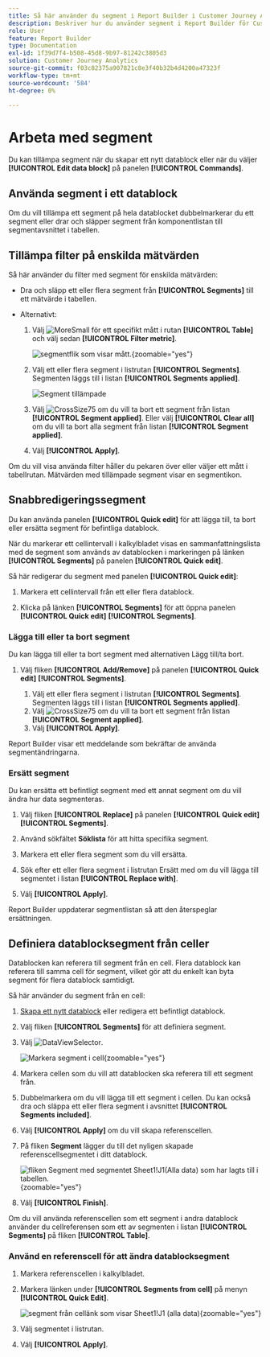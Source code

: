 ```yaml
---
title: Så här använder du segment i Report Builder i Customer Journey Analytics
description: Beskriver hur du använder segment i Report Builder för Customer Journey Analytics
role: User
feature: Report Builder
type: Documentation
exl-id: 1f39d7f4-b508-45d8-9b97-81242c3805d3
solution: Customer Journey Analytics
source-git-commit: f03c82375a907821c8e3f40b32b4d4200a47323f
workflow-type: tm+mt
source-wordcount: '584'
ht-degree: 0%

---
```


# Arbeta med segment

Du kan tillämpa segment när du skapar ett nytt datablock eller när du väljer **[!UICONTROL Edit data block]** på panelen **[!UICONTROL Commands]**.

## Använda segment i ett datablock

Om du vill tillämpa ett segment på hela datablocket dubbelmarkerar du ett segment eller drar och släpper segment från komponentlistan till segmentavsnittet i tabellen.

## Tillämpa filter på enskilda mätvärden

Så här använder du filter med segment för enskilda mätvärden:

* Dra och släpp ett eller flera segment från **[!UICONTROL Segments]** till ett mätvärde i tabellen.

* Alternativt:

   1. Välj ![MoreSmall](/help/assets/icons/MoreSmall.svg) för ett specifikt mått i rutan **[!UICONTROL Table]** och välj sedan **[!UICONTROL Filter metric]**.

      ![segmentflik som visar mått.](./assets/filter-metric.png){zoomable="yes"}

   1. Välj ett eller flera segment i listrutan **[!UICONTROL Segments]**. Segmenten läggs till i listan **[!UICONTROL Segments applied]**.

      ![Segment tillämpade](assets/segments-applied.png)
   1. Välj ![CrossSize75](/help/assets/icons/CrossSize75.svg) om du vill ta bort ett segment från listan **[!UICONTROL Segment applied]**. Eller välj **[!UICONTROL Clear all]** om du vill ta bort alla segment från listan **[!UICONTROL Segment applied]**.
   1. Välj **[!UICONTROL Apply]**.

Om du vill visa använda filter håller du pekaren över eller väljer ett mått i tabellrutan. Mätvärden med tillämpade segment visar en segmentikon.


## Snabbredigeringssegment

Du kan använda panelen **[!UICONTROL Quick edit]** för att lägga till, ta bort eller ersätta segment för befintliga datablock.

När du markerar ett cellintervall i kalkylbladet visas en sammanfattningslista med de segment som används av datablocken i markeringen på länken **[!UICONTROL Segments]** på panelen **[!UICONTROL Quick edit]**.

Så här redigerar du segment med panelen **[!UICONTROL Quick edit]**:

1. Markera ett cellintervall från ett eller flera datablock.

1. Klicka på länken **[!UICONTROL Segments]** för att öppna panelen **[!UICONTROL Quick edit]** **[!UICONTROL Segments]**.


### Lägga till eller ta bort segment

Du kan lägga till eller ta bort segment med alternativen Lägg till/ta bort.

1. Välj fliken **[!UICONTROL Add/Remove]** på panelen **[!UICONTROL Quick edit]** **[!UICONTROL Segments]**.


   1. Välj ett eller flera segment i listrutan **[!UICONTROL Segments]**. Segmenten läggs till i listan **[!UICONTROL Segments applied]**.
   1. Välj ![CrossSize75](/help/assets/icons/CrossSize75.svg) om du vill ta bort ett segment från listan **[!UICONTROL Segment applied]**.
   1. Välj **[!UICONTROL Apply]**.

Report Builder visar ett meddelande som bekräftar de använda segmentändringarna.

### Ersätt segment

Du kan ersätta ett befintligt segment med ett annat segment om du vill ändra hur data segmenteras.

1. Välj fliken **[!UICONTROL Replace]** på panelen **[!UICONTROL Quick edit]** **[!UICONTROL Segments]**.

1. Använd sökfältet **Söklista** för att hitta specifika segment.

1. Markera ett eller flera segment som du vill ersätta.

1. Sök efter ett eller flera segment i listrutan Ersätt med om du vill lägga till segmentet i listan **[!UICONTROL Replace with]**.

1. Välj **[!UICONTROL Apply]**.

Report Builder uppdaterar segmentlistan så att den återspeglar ersättningen.

## Definiera datablocksegment från celler

Datablocken kan referera till segment från en cell. Flera datablock kan referera till samma cell för segment, vilket gör att du enkelt kan byta segment för flera datablock samtidigt.

Så här använder du segment från en cell:

1. [Skapa ett nytt datablock](create-a-data-block.md#create-a-data-block) eller redigera ett befintligt datablock.
1. Välj fliken **[!UICONTROL Segments]** för att definiera segment.
1. Välj ![DataViewSelector](/help/assets/icons/DataViewSelector.svg).

   ![Markera segment i cell](assets/select-segment-from-cell.png){zoomable="yes"}

1. Markera cellen som du vill att datablocken ska referera till ett segment från.

1. Dubbelmarkera om du vill lägga till ett segment i cellen. Du kan också dra och släppa ett eller flera segment i avsnittet **[!UICONTROL Segments included]**.

1. Välj **[!UICONTROL Apply]** om du vill skapa referenscellen.

1. På fliken **Segment** lägger du till det nyligen skapade referenscellsegmentet i ditt datablock.

   ![fliken Segment med segmentet Sheet1!J1(Alla data) som har lagts till i tabellen.](assets/segment-from-cell-applied.png){zoomable="yes"}

1. Välj **[!UICONTROL Finish]**.

Om du vill använda referenscellen som ett segment i andra datablock använder du cellreferensen som ett av segmenten i listan **[!UICONTROL Segments]** på fliken **[!UICONTROL Table]**.

### Använd en referenscell för att ändra datablocksegment

1. Markera referenscellen i kalkylbladet.

1. Markera länken under **[!UICONTROL Segments from cell]** på menyn **[!UICONTROL Quick Edit]**.

   ![segment från cellänk som visar Sheet1!J1 (alla data)](assets/select-segment-from-cell-in-sheet.png){zoomable="yes"}

1. Välj segmentet i listrutan.

1. Välj **[!UICONTROL Apply]**.
